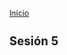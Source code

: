 <!-- No borrar o modificar -->
[Inicio](./index.md)

## Sesión 5 


<!-- Su documentación aquí -->






